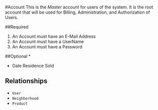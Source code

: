 #Account
This is the *Master* account for users of the system.  It is the root account that will be used for Billing, Administration, and Authorization of Users.

##Required
1. An Account must have an E-Mail Address
2. An Account must have a UserName
3. An Account must have a Password

##Optional
* 
* Date Residence Sold

## Relationships
* `User`
* `Neighborhood`
* `Product`

